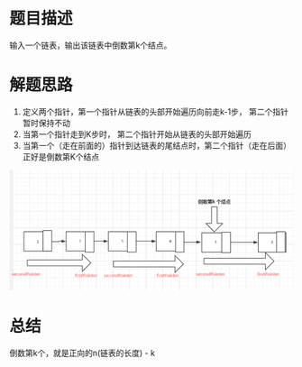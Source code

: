 # 题目描述
输入一个链表，输出该链表中倒数第k个结点。

# 解题思路
1. 定义两个指针，第一个指针从链表的头部开始遍历向前走k-1步， 第二个指针暂时保持不动
2. 当第一个指针走到K步时， 第二个指针开始从链表的头部开始遍历
3. 当第一个（走在前面的）指针到达链表的尾结点时，第二个指针（走在后面）正好是倒数第K个结点

![](链表中倒数的第k个结点.png)

# 总结
倒数第k个，就是正向的n(链表的长度) - k